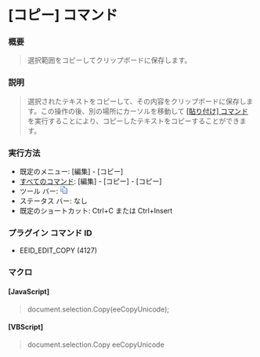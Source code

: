 # \[コピー\] コマンド

### 概要

> 選択範囲をコピーしてクリップボードに保存します。

### 説明

> 選択されたテキストをコピーして、その内容をクリップボードに保存します。この操作の後、別の場所にカーソルを移動して
> [\[貼り付け\] コマンド](edit_paste) を実行することにより、コピーしたテキストをコピーすることができます。

### 実行方法

- 既定のメニュー: \[編集\] \- \[コピー\]
- [すべてのコマンド](../../glossary/allcommands): \[編集\] \- \[コピー\] \- \[コピー\]
- ツール バー: ![](../../images/copy.gif)
- ステータス バー: なし
- 既定のショートカット: Ctrl+C または Ctrl+Insert

### プラグイン コマンド ID

- EEID\_EDIT\_COPY (4127)

### マクロ

#### \[JavaScript\]

> document.selection.Copy(eeCopyUnicode);

#### \[VBScript\]

> document.selection.Copy eeCopyUnicode

